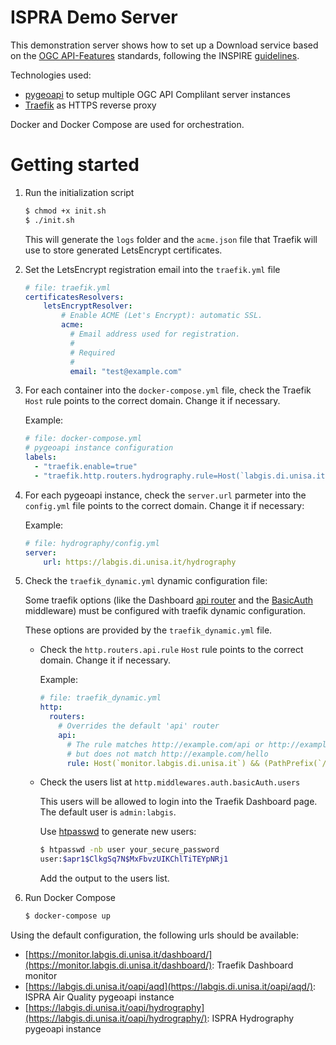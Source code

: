 # ISPRA Demo Server
This demonstration server shows how to set up a Download service based on the [OGC API-Features](https://ogcapi.ogc.org/features/) standards, following the INSPIRE [guidelines](https://github.com/INSPIRE-MIF/gp-ogc-api-features/blob/master/spec/oapif-inspire-download.md).

Technologies used:
- [pygeoapi](https://pygeoapi.io/) to setup multiple OGC API Complilant server instances
- [Traefik](https://traefik.io/) as HTTPS reverse proxy

Docker and Docker Compose are used for orchestration.

# Getting started
1. Run the initialization script

    ```sh
    $ chmod +x init.sh
    $ ./init.sh
    ```

    This will generate the `logs` folder and the `acme.json` file that Traefik will use to store generated LetsEncrypt certificates.

2. Set the LetsEncrypt registration email into the `traefik.yml` file

    ```yml
    # file: traefik.yml
    certificatesResolvers:
        letsEncryptResolver:
            # Enable ACME (Let's Encrypt): automatic SSL.
            acme:
              # Email address used for registration.
              #
              # Required
              #
              email: "test@example.com"
    ```

3. For each container into the `docker-compose.yml` file, check the Traefik `Host` rule points to the correct domain. Change it if necessary.

    Example:
    
    ```yml
    # file: docker-compose.yml
    # pygeoapi instance configuration
    labels:
      - "traefik.enable=true"
      - "traefik.http.routers.hydrography.rule=Host(`labgis.di.unisa.it`) && PathPrefix(`api/hydrography`)"
    ```
    
4. For each pygeoapi instance, check the `server.url` parmeter into the `config.yml` file points to the correct domain. Change it if necessary:

    Example:
    
    ```yml
    # file: hydrography/config.yml
    server:
        url: https://labgis.di.unisa.it/hydrography
    ```
5. Check the `traefik_dynamic.yml` dynamic configuration file:

    Some traefik options (like the Dashboard [api router](https://doc.traefik.io/traefik/operations/api/#configuration)
    and the [BasicAuth](https://doc.traefik.io/traefik/middlewares/http/basicauth/) middleware) must be configured with traefik dynamic configuration.
    
    These options are provided by the `traefik_dynamic.yml` file.
    
    - Check the `http.routers.api.rule` `Host` rule points to the correct domain. Change it if necessary.
    
        Example:
        ```yml
        # file: traefik_dynamic.yml
        http:
          routers:
            # Overrides the default 'api' router 
            api:
              # The rule matches http://example.com/api or http://example.com/dashboard
              # but does not match http://example.com/hello
              rule: Host(`monitor.labgis.di.unisa.it`) && (PathPrefix(`/api`) || PathPrefix(`/dashboard`))
        ```

    - Check the users list at `http.middlewares.auth.basicAuth.users`
    
        This users will be allowed to login into the Traefik Dashboard page. The default user is `admin:labgis`. 

        Use [htpasswd](https://httpd.apache.org/docs/2.4/programs/htpasswd.html) to generate new users:
        
        ```sh
        $ htpasswd -nb user your_secure_password
        user:$apr1$ClkgSq7N$MxFbvzUIKChlTiTEYpNRj1
        ```
        
        Add the output to the users list.

6. Run Docker Compose

    ```sh
    $ docker-compose up
    ```

Using the default configuration, the following urls should be available:

- [https://monitor.labgis.di.unisa.it/dashboard/](https://monitor.labgis.di.unisa.it/dashboard/): Traefik Dashboard monitor
- [https://labgis.di.unisa.it/oapi/aqd](https://labgis.di.unisa.it/oapi/aqd/): ISPRA Air Quality pygeoapi instance
- [https://labgis.di.unisa.it/oapi/hydrography](https://labgis.di.unisa.it/oapi/hydrography/): ISPRA Hydrography pygeoapi instance
